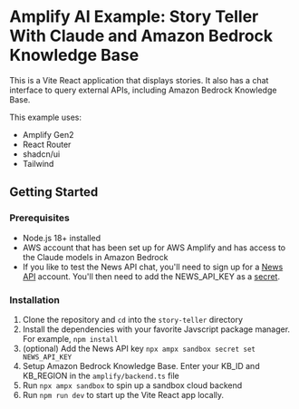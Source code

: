 # Amplify AI Example: Story Teller With Claude and Amazon Bedrock Knowledge Base

This is a Vite React application that displays stories. It also has a chat interface to query external APIs, including Amazon Bedrock Knowledge Base.

This example uses:

- Amplify Gen2
- React Router
- shadcn/ui
- Tailwind

## Getting Started

### Prerequisites

- Node.js 18+ installed
- AWS account that has been set up for AWS Amplify and has access to the Claude models in Amazon Bedrock
- If you like to test the News API chat, you'll need to sign up for a [News API](https://newsapi.org) account. You'll then need to add the NEWS_API_KEY as a [secret](https://docs.amplify.aws/react/deploy-and-host/fullstack-branching/secrets-and-vars/).

### Installation

1. Clone the repository and `cd` into the `story-teller` directory
2. Install the dependencies with your favorite Javscript package manager. For example, `npm install`
3. (optional) Add the News API key `npx ampx sandbox secret set NEWS_API_KEY`
4. Setup Amazon Bedrock Knowledge Base. Enter your KB_ID and KB_REGION in the `amplify/backend.ts` file
5. Run `npx ampx sandbox` to spin up a sandbox cloud backend
6. Run `npm run dev` to start up the Vite React app locally.
